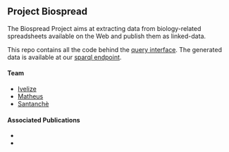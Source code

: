 ## Project Biospread 

The Biospread Project aims at extracting data from biology-related spreadsheets available on the Web and publish them as linked-data. 

This repo contains all the code behind the [query interface](http://biospread.lis.ic.unicamp.br/). 
The generated data is available at our [sparql endpoint](http://sparql.lis.ic.unicamp.br/).

#### Team

- [Ivelize](github.com/Ivelize)
- [Matheus](github.com/matheusmota)
- [Santanchè](github.com/santanche)

#### Associated Publications
- 
-
